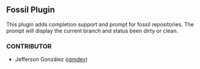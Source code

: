 ## Fossil Plugin

This plugin adds completion support and prompt for fossil repositories. The prompt will display the current branch and
status been dirty or clean.

### CONTRIBUTOR

- Jefferson González ([jgmdev](https://github.com/jgmdev))
